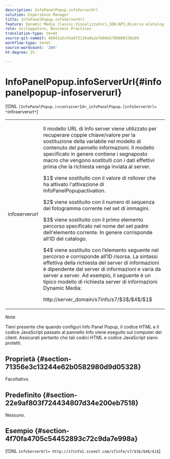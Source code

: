 ```yaml
---
description: InfoPanelPopup.infoServerUrl
solution: Experience Manager
title: InfoPanelPopup.infoServerUrl
feature: Dynamic Media Classic,Visualizzatori,SDK/API,Ricerca eCatalog
role: Sviluppatore, Business Practices
translation-type: tm+mt
source-git-commit: 469d1a5c43a972116a8a2efb0de5708800130a99
workflow-type: tm+mt
source-wordcount: '204'
ht-degree: 2%

---
```



# InfoPanelPopup.infoServerUrl{#infopanelpopup-infoserverurl}

[!DNL `[InfoPanelPopup.|<containerId>_infoPanelPopup.]infoServerUrl= *`infoserverurl`*`]

<table id="table_9A6258D9B0DA4A29AA8A6C9BBCFE3662"> 
 <tbody> 
  <tr> 
   <td> <p> <span class="codeph"><span class="varname"> infoserverurl</span></span> </p> </td> 
   <td> <p>Il modello URL di Info server viene utilizzato per recuperare coppie chiave/valore per la sostituzione della variabile nel modello di contenuto del pannello informazioni. Il modello specificato in genere contiene i segnaposto macro che vengono sostituiti con i dati effettivi prima che la richiesta venga inviata al server. </p> <p><span class="codeph"> $1$</span> viene sostituito con il valore di rollover che ha attivato l'attivazione di  <span class="codeph"> </span> InfoPanelPopupactivation. </p> <p><span class="codeph"> $2$</span> viene sostituito con il numero di sequenza del fotogramma corrente nel set di immagini. </p> <p><span class="codeph"> $3$</span> viene sostituito con il primo elemento percorso specificato nel nome del set padre dell'elemento corrente. In genere corrisponde all’ID del catalogo. </p> <p><span class="codeph"> $4$</span> viene sostituito con l’elemento seguente nel percorso e corrisponde all’ID risorsa. La sintassi effettiva della richiesta del server di informazioni è dipendente dal server di informazioni e varia da server a server. Ad esempio, il seguente è un tipico modello di richiesta server di informazioni Dynamic Media: </p> <p><span class="codeph"> http://server_domain/s7info/s7/$3$/$4$/$1$</span> </p> </td> 
  </tr> 
 </tbody> 
</table>

>[!NOTE]
>
>Tieni presente che quando configuri Info Panel Popup, il codice HTML e il codice JavaScript passato al pannello Info viene eseguito sul computer del client. Assicurati pertanto che tali codici HTML e codice JavaScript siano protetti.

## Proprietà {#section-71356e3c13244e62b0582980d9d05328}

Facoltativo.

## Predefinito {#section-22e9af803f724434807d34e200eb7518}

Nessuno.

## Esempio {#section-4f70fa4705c54452893c72c9da7e998a}

[!DNL `infoServerUrl= http://s7info1.scene7.com/s7info/s7/$3$/$4$/$1$`]
